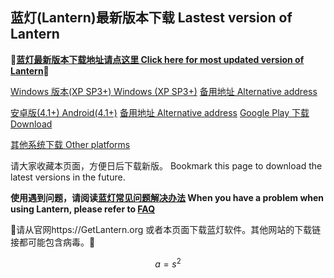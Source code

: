 ## 蓝灯(Lantern)最新版本下载 Lastest version of Lantern

**🔴[蓝灯最新版本下载地址请点这里 Click here for most updated version of Lantern](https://github.com/getlantern/download/wiki)🔴**


[Windows 版本(XP SP3+) Windows (XP SP3+)](https://raw.githubusercontent.com/getlantern/lantern-binaries/master/lantern-installer.exe)      [备用地址 Alternative address](https://s3.amazonaws.com/lantern/lantern-installer.exe)  

[安卓版(4.1+) Android(4.1+)](https://raw.githubusercontent.com/getlantern/lantern-binaries/master/lantern-installer.apk)               [备用地址 Alternative address](https://s3.amazonaws.com/lantern/lantern-installer.apk)  [Google Play 下载 Download](https://play.google.com/store/apps/details?id=org.getlantern.lantern) 

[其他系统下载 Other platforms](https://github.com/getlantern/download/wiki)

请大家收藏本页面，方便日后下载新版。
Bookmark this page to download the latest versions in the future.

**使用遇到问题，请阅读[蓝灯常见问题解决办法](https://github.com/getlantern/download/wiki/FAQ) When you have a problem when using Lantern, please refer to [FAQ](https://github.com/getlantern/download/wiki/FAQ)** 

🔴请从官网https://GetLantern.org 或者本页面下载蓝灯软件。其他网站的下载链接都可能包含病毒。🔴


$$
a=s^2
$$
